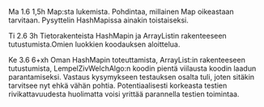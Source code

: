 
Ma 1.6 1,5h Map:sta lukemista. Pohdintaa, millainen Map oikeastaan tarvitaan. Pysyttelin HashMapissa ainakin toistaiseksi.

Ti 2.6 3h Tietorakenteista HashMapin ja ArrayListin rakenteeseen tutustumista.Omien luokkien koodauksen aloittelua.

Ke 3.6 6+xh Oman HashMapin toteuttamista, ArrayList:in rakenteeseen tutustumista, LempelZivWelchAlgo:n koodin pientä viilausta koodin laadun parantamiseksi. Vastaus kysymykseen testauksen osalta tuli, joten sitäkin tarvitsee nyt ehkä vähän pohtia. Potentiaalisesti korkeasta testien rivikattavuudesta huolimatta voisi yrittää parannella testien toimintaa.



